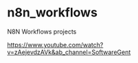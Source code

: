 # n8n_workflows
N8N Workflows projects

https://www.youtube.com/watch?v=zAejevdzAVk&ab_channel=SoftwareGent

